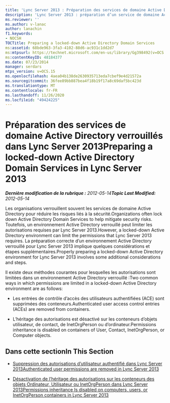 ```yaml
---
title: 'Lync Server 2013 : Préparation des services de domaine Active Directory verrouillés'
description: 'Lync Server 2013 : préparation d’un service de domaine Active Directory (AD FS) verrouillé.'
ms.reviewer: ''
ms.author: v-lanac
author: lanachin
f1.keywords:
- NOCSH
TOCTitle: Preparing a locked-down Active Directory Domain Services
ms:assetid: 68bde963-3fa3-4102-88d6-ac931c1dd2d7
ms:mtpsurl: https://technet.microsoft.com/en-us/library/Gg398492(v=OCS.15)
ms:contentKeyID: 48184377
ms.date: 07/23/2014
manager: serdars
mtps_version: v=OCS.15
ms.openlocfilehash: 4aea04b138de2630935713eda7cbef9e4d21572a
ms.sourcegitcommit: 36fee89bb887bea4f18b19f17a8c69daf5bc423d
ms.translationtype: MT
ms.contentlocale: fr-FR
ms.lasthandoff: 11/26/2020
ms.locfileid: "49424225"
---
```

# <a name="preparing-a-locked-down-active-directory-domain-services-in-lync-server-2013"></a><span data-ttu-id="6e62b-103">Préparation des services de domaine Active Directory verrouillés dans Lync Server 2013</span><span class="sxs-lookup"><span data-stu-id="6e62b-103">Preparing a locked-down Active Directory Domain Services in Lync Server 2013</span></span>

<div data-xmlns="http://www.w3.org/1999/xhtml">

<div class="topic" data-xmlns="http://www.w3.org/1999/xhtml" data-msxsl="urn:schemas-microsoft-com:xslt" data-cs="https://msdn.microsoft.com/">

<div data-asp="https://msdn2.microsoft.com/asp">



</div>

<div id="mainSection">

<div id="mainBody"><span data-ttu-id="6e62b-104">

<span> </span></span><span class="sxs-lookup"><span data-stu-id="6e62b-104">

<span> </span></span></span>

<span data-ttu-id="6e62b-105">_**Dernière modification de la rubrique :** 2012-05-14_</span><span class="sxs-lookup"><span data-stu-id="6e62b-105">_**Topic Last Modified:** 2012-05-14_</span></span>

<span data-ttu-id="6e62b-106">Les organisations verrouillent souvent les services de domaine Active Directory pour réduire les risques liés à la sécurité.</span><span class="sxs-lookup"><span data-stu-id="6e62b-106">Organizations often lock down Active Directory Domain Services to help mitigate security risks.</span></span> <span data-ttu-id="6e62b-107">Toutefois, un environnement Active Directory verrouillé peut limiter les autorisations requises par Lync Server 2013.</span><span class="sxs-lookup"><span data-stu-id="6e62b-107">However, a locked-down Active Directory environment can limit the permissions that Lync Server 2013 requires.</span></span> <span data-ttu-id="6e62b-108">La préparation correcte d’un environnement Active Directory verrouillé pour Lync Server 2013 implique quelques considérations et étapes supplémentaires.</span><span class="sxs-lookup"><span data-stu-id="6e62b-108">Properly preparing a locked-down Active Directory environment for Lync Server 2013 involves some additional considerations and steps.</span></span>

<span data-ttu-id="6e62b-109">Il existe deux méthodes courantes pour lesquelles les autorisations sont limitées dans un environnement Active Directory verrouillé :</span><span class="sxs-lookup"><span data-stu-id="6e62b-109">Two common ways in which permissions are limited in a locked-down Active Directory environment are as follows:</span></span>

  - <span data-ttu-id="6e62b-110">Les entrées de contrôle d’accès des utilisateurs authentifiées (ACE) sont supprimées des conteneurs.</span><span class="sxs-lookup"><span data-stu-id="6e62b-110">Authenticated user access control entries (ACEs) are removed from containers.</span></span>

  - <span data-ttu-id="6e62b-111">L’héritage des autorisations est désactivé sur les conteneurs d’objets utilisateur, de contact, de InetOrgPerson ou d’ordinateur.</span><span class="sxs-lookup"><span data-stu-id="6e62b-111">Permissions inheritance is disabled on containers of User, Contact, InetOrgPerson, or Computer objects.</span></span>

<div>

## <a name="in-this-section"></a><span data-ttu-id="6e62b-112">Dans cette section</span><span class="sxs-lookup"><span data-stu-id="6e62b-112">In This Section</span></span>

  - [<span data-ttu-id="6e62b-113">Suppression des autorisations d’utilisateur authentifié dans Lync Server 2013</span><span class="sxs-lookup"><span data-stu-id="6e62b-113">Authenticated user permissions are removed in Lync Server 2013</span></span>](lync-server-2013-authenticated-user-permissions-are-removed.md)

  - [<span data-ttu-id="6e62b-114">Désactivation de l’héritage des autorisations sur les conteneurs des objets Ordinateur, Utilisateur ou InetOrgPerson dans Lync Server 2013</span><span class="sxs-lookup"><span data-stu-id="6e62b-114">Permissions inheritance Is disabled on computers, users, or InetOrgPerson containers in Lync Server 2013</span></span>](lync-server-2013-permissions-inheritance-is-disabled-on-computers-users-or-inetorgperson-containers.md)

<span data-ttu-id="6e62b-115"></div>

</div>

<span> </span>

</div>

</div>

</span><span class="sxs-lookup"><span data-stu-id="6e62b-115"></div>

</div>

<span> </span>

</div>

</div>

</span></span></div>

